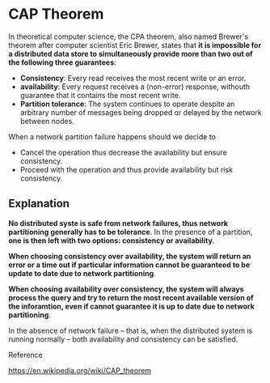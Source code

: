 # CAP Theorem

In theoretical computer science, the CPA theorem, also named Brewer's theorem after computer scientist Eric Brewer, states that **it is impossible for a distributed data store to simultaneously provide more than two out of the following three guarantees**:

* **Consistency**: Every read receives the most recent write or an error.
* **availability**: Every request receives a (non-error) response, withouth guarantee that it contains the most recent write.
* **Partition tolerance**: The system continues to operate despite an arbitrary number of messages being dropped or delayed by the network between nodes.

When a network partition failure happens should we decide to

* Cancel the operation thus decrease the availability but ensure consistency.
* Proceed with the operation and thus provide availability but risk consistency.

## Explanation

**No distributed syste is safe from network failures, thus network partitioning generally has to be tolerance**. In the presence of a partition, **one is then left with two options: consistency or availability**.

**When choosing consistency over availability, the system will return an error or a time out if particular information cannot be guaranteed to be update to date due to network partitioning**.

**When choosing availability over consistency, the system will always process the query and try to return the most recent available version of the inforamtion, even if cannot guarantee it is up to date due to network partitioning**.

In the absence of network failure – that is, when the distributed system is running normally – both availability and consistency can be satisfied.






Reference

https://en.wikipedia.org/wiki/CAP_theorem